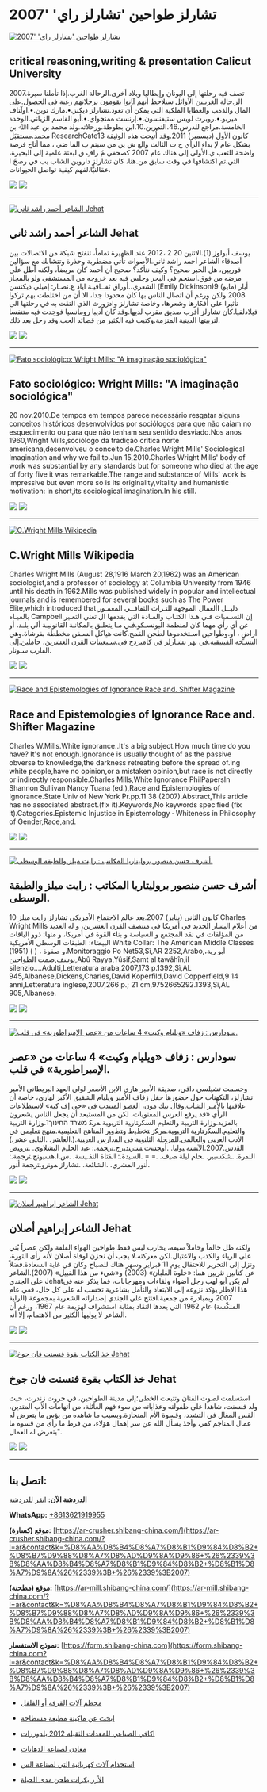 # تشارلز طواحين &#39;تشارلز راي&#39; &#39;2007

<a href="https://swt.shibang-china.com/?l=ar&img&k=%D8%AA%D8%B4%D8%A7%D8%B1%D9%84%D8%B2+%D8%B7%D9%88%D8%A7%D8%AD%D9%8A%D9%86+%26%2339%3B%D8%AA%D8%B4%D8%A7%D8%B1%D9%84%D8%B2+%D8%B1%D8%A7%D9%8A%26%2339%3B+%26%2339%3B2007" target="_blank">![تشارلز طواحين &#39;تشارلز راي&#39; &#39;2007](http://static.shibang-china.com/all-800x300/1034.jpg)</a>

## critical reasoning,writing &amp; presentation Calicut University
2007.ﺗﺼﻒ ﻓﻴﻪ رﺣﻠﺘﻬﺎ إﻟﻰ اﻟﻴﻮﻧﺎن وإﻳﻄﺎﻟﻴﺎ وﺑﻼد أﺧﺮى.اﻟﺮﺣﺎﻟﺔ اﻟﻐﺮب.إذا ﺗﺄﻣﻠﻨﺎ ﺳﻴﺮة اﻟﺮ.ﺣﺎﻟﺔ اﻟﻐﺮﺑﻴﻴﻦ اﻷواﺋﻞ ﺳﻨﻼﺣﻆ أﻧﻬﻢ آﺎﻧﻮا ﻳﻘﻮﻣﻮن ﺑﺮﺣﻼﺗﻬﻢ رﻏﺒﺔ ﻓﻲ اﻟﺤﺼﻮل.ﻋﻠﻰ اﻟﻤﺎل واﻟﺬهﺐ واﻟﻌﻄﺎﻳﺎ اﻟﻤﻠﻜﻴﺔ اﻟﺘﻲ ﻳﻤﻜﻦ أن ﺗﻌﻮد.ﺗﺸﺎرﻟﺰ دﻳﻜﻨﺰ.•.ﻣﺎرك ﺗﻮﻳﻦ.•.اوآﺘﺎف ﻣﻴﺮﺑﻮ.•.روﺑﺮت ﻟﻮﻳﺲ ﺳﺘﻴﻔﻨﺴﻮن.•.إرﻧﺴﺖ هﻤﻨﺠﻮاي.•.أﺑﻮ اﻟﻘﺎﺳﻢ اﻟﺰﻳﺎﻧﻲ.اﻟﻮﺣﺪة اﻟﺨﺎﻣﺴﺔ.ﻣﺮاﺟﻊ ﻟﻠﺪرس.46.اﻟﺘﻤﺮﻳﻦ.10.اﺑﻦ ﺑﻄﻮﻃﺔ.ورﺣﻼﺗﻪ.وﻟﺪ ﻣﺤﻤﺪ ﺑﻦ ﻋﺒﺪ اﷲ ﺑﻦ ﻣﺤﻤﺪ.مستقبَل ResearchGate13 كانون الأول (ديسمبر) 2011.وقد أُتيحت هذه الوثيقة بشكل عام لإ بداء الرأي ح ت الثالث والع ش ين من سبتم ب الما ضي ،.مما أتاح فرصة واضحة للتعب ي.الأولى إلى هناك عام 2007 كصحفي مُ رافِ ق لبعثة علمية إلى البحيرة، التي.تم اكتشافها في وقت سابق من.هنا، كان تشارلز داروين الشاب يب في رصحً ا عقالنيًّا.لفهم كيفية تواصل الحيوانات.


<a href="https://whatsapp.shibangsoft.com/WhatsApp.php" target="_blank" title="WhatsApp">![](http://static.shibang-china.com/icon/whatsapp.png)</a> <a href="https://swt.shibang-china.com/?l=ar&icon&k=%D8%AA%D8%B4%D8%A7%D8%B1%D9%84%D8%B2+%D8%B7%D9%88%D8%A7%D8%AD%D9%8A%D9%86+%26%2339%3B%D8%AA%D8%B4%D8%A7%D8%B1%D9%84%D8%B2+%D8%B1%D8%A7%D9%8A%26%2339%3B+%26%2339%3B2007" target="_blank">![](http://static.shibang-china.com/icon/chat-ar.png)</a>

---

<a href="https://swt.shibang-china.com/?l=ar&img&k=%D8%AA%D8%B4%D8%A7%D8%B1%D9%84%D8%B2+%D8%B7%D9%88%D8%A7%D8%AD%D9%8A%D9%86+%26%2339%3B%D8%AA%D8%B4%D8%A7%D8%B1%D9%84%D8%B2+%D8%B1%D8%A7%D9%8A%26%2339%3B+%26%2339%3B2007" target="_blank">![الشاعر أحمد راشد ثاني Jehat](http://static.shibang-china.com/all-800x300/132.jpg)</a>

## الشاعر أحمد راشد ثاني Jehat
يوسف أبولوز.(1).الاثنين 20 2 ،2012 عند الظهيرة تماماً، تنفتح شبكة من الاتصالات بين أصدقاء الشاعر أحمد راشد ثاني.الأصوات تأتي مضطربة وحذرة وتتشابك مع سؤالين فوريين، هل الخبر صحيح؟ وكيف نتأكد؟ صحيح أن أحمد كان مريضاً، ولكنه أطل على مرضه من فوق.استحم في البحر وجلس فيه بعد خروجه من المستشفى ولو بالمجاز الشعري،.أوراق ثقــافيـة اياد ع.نصـار: إميلي ديكنسن (Emily Dickinson)9 أيار (مايو) 2008.ولكن ورغم أن اتصال الناس بها كان محدودا جدا، الا أن من اختلطت بهم تركوا تأثيرا على أفكارها وشعرها، وخاصة تشارلز وادزورث الذي التقت به في رحلتها الى فيلادلفيا.كان تشارلز أقرب صديق مقرب لديها.وقد كان أديبا رومانسيا فوجدت فيه متنفسا لتربيتها الدينية المتزمة.وكتبت فيه الكثير من قصائد الحب.وقد رحل بعد ذلك.


<a href="https://whatsapp.shibangsoft.com/WhatsApp.php" target="_blank" title="WhatsApp">![](http://static.shibang-china.com/icon/whatsapp.png)</a> <a href="https://swt.shibang-china.com/?l=ar&icon&k=%D8%AA%D8%B4%D8%A7%D8%B1%D9%84%D8%B2+%D8%B7%D9%88%D8%A7%D8%AD%D9%8A%D9%86+%26%2339%3B%D8%AA%D8%B4%D8%A7%D8%B1%D9%84%D8%B2+%D8%B1%D8%A7%D9%8A%26%2339%3B+%26%2339%3B2007" target="_blank">![](http://static.shibang-china.com/icon/chat-ar.png)</a>

---

<a href="https://swt.shibang-china.com/?l=ar&img&k=%D8%AA%D8%B4%D8%A7%D8%B1%D9%84%D8%B2+%D8%B7%D9%88%D8%A7%D8%AD%D9%8A%D9%86+%26%2339%3B%D8%AA%D8%B4%D8%A7%D8%B1%D9%84%D8%B2+%D8%B1%D8%A7%D9%8A%26%2339%3B+%26%2339%3B2007" target="_blank">![Fato sociológico: Wright Mills: &quot;A imaginação sociológica&quot;](http://static.shibang-china.com/all-800x300/590.jpg)</a>

## Fato sociológico: Wright Mills: &quot;A imaginação sociológica&quot;
20 nov.2010.De tempos em tempos parece necessário resgatar alguns conceitos históricos desenvolvidos por sociólogos para que não caiam no esquecimento ou para que não tenham seu sentido desviado.Nos anos 1960,Wright Mills,sociólogo da tradição crítica norte americana,desenvolveu o conceito de.Charles Wright Mills&#39; Sociological Imagination and why we fail to.Jun 15,2010.Charles Wright Mills&#39; body of work was substantial by any standards but for someone who died at the age of forty five it was remarkable.The range and substance of Mills&#39; work is impressive but even more so is its originality,vitality and humanistic motivation: in short,its sociological imagination.In his still.


<a href="https://whatsapp.shibangsoft.com/WhatsApp.php" target="_blank" title="WhatsApp">![](http://static.shibang-china.com/icon/whatsapp.png)</a> <a href="https://swt.shibang-china.com/?l=ar&icon&k=%D8%AA%D8%B4%D8%A7%D8%B1%D9%84%D8%B2+%D8%B7%D9%88%D8%A7%D8%AD%D9%8A%D9%86+%26%2339%3B%D8%AA%D8%B4%D8%A7%D8%B1%D9%84%D8%B2+%D8%B1%D8%A7%D9%8A%26%2339%3B+%26%2339%3B2007" target="_blank">![](http://static.shibang-china.com/icon/chat-ar.png)</a>

---

<a href="https://swt.shibang-china.com/?l=ar&img&k=%D8%AA%D8%B4%D8%A7%D8%B1%D9%84%D8%B2+%D8%B7%D9%88%D8%A7%D8%AD%D9%8A%D9%86+%26%2339%3B%D8%AA%D8%B4%D8%A7%D8%B1%D9%84%D8%B2+%D8%B1%D8%A7%D9%8A%26%2339%3B+%26%2339%3B2007" target="_blank">![C.Wright Mills Wikipedia](http://static.shibang-china.com/all-800x300/1441.jpg)</a>

## C.Wright Mills Wikipedia
Charles Wright Mills (August 28,1916 March 20,1962) was an American sociologist,and a professor of sociology at Columbia University from 1946 until his death in 1962.Mills was published widely in popular and intellectual journals,and is remembered for several books such as The Power Elite,which introduced that.دليــل األعمال الموجهة للتـراث الثقافــي المغمـور بالميـاه Campbell.إن التسـميات فـي هـذا الكتـاب والمـادة التي يقدمها ال تعني التعبير عن أي رأي مهما كان لمنظمة اليونسـكو.فـي مـا يتعلـق بالمكانـة القانونيـة ألي بلـد، أو أراضٍ ، أو.وطواحين اسـتخدموها لطحن القمح.كانت هياكل السـفن مخططة بفرشاة.وهي النسـخة الفينيقية.في نهر تشـارلز في كامبردج في.سـبعينات القرن العشرين، حاملين.إلى القارب سـونار.


<a href="https://whatsapp.shibangsoft.com/WhatsApp.php" target="_blank" title="WhatsApp">![](http://static.shibang-china.com/icon/whatsapp.png)</a> <a href="https://swt.shibang-china.com/?l=ar&icon&k=%D8%AA%D8%B4%D8%A7%D8%B1%D9%84%D8%B2+%D8%B7%D9%88%D8%A7%D8%AD%D9%8A%D9%86+%26%2339%3B%D8%AA%D8%B4%D8%A7%D8%B1%D9%84%D8%B2+%D8%B1%D8%A7%D9%8A%26%2339%3B+%26%2339%3B2007" target="_blank">![](http://static.shibang-china.com/icon/chat-ar.png)</a>

---

<a href="https://swt.shibang-china.com/?l=ar&img&k=%D8%AA%D8%B4%D8%A7%D8%B1%D9%84%D8%B2+%D8%B7%D9%88%D8%A7%D8%AD%D9%8A%D9%86+%26%2339%3B%D8%AA%D8%B4%D8%A7%D8%B1%D9%84%D8%B2+%D8%B1%D8%A7%D9%8A%26%2339%3B+%26%2339%3B2007" target="_blank">![Race and Epistemologies of Ignorance Race and. Shifter Magazine](http://static.shibang-china.com/all-800x300/1101.jpg)</a>

## Race and Epistemologies of Ignorance Race and. Shifter Magazine
Charles W.Mills.White ignorance..It&#39;s a big subject.How much time do you have? It&#39;s not enough.Ignorance is usually thought of as the passive obverse to knowledge,the darkness retreating before the spread of.ing white people,have no opinion,or a mistaken opinion,but race is not directly or indirectly responsible.Charles Mills,White Ignorance PhilPapersIn Shannon Sullivan Nancy Tuana (ed.),Race and Epistemologies of Ignorance.State Univ of New York Pr.pp.11 38 (2007).Abstract,This article has no associated abstract.(fix it).Keywords,No keywords specified (fix it).Categories.Epistemic Injustice in Epistemology &middot; Whiteness in Philosophy of Gender,Race,and.


<a href="https://whatsapp.shibangsoft.com/WhatsApp.php" target="_blank" title="WhatsApp">![](http://static.shibang-china.com/icon/whatsapp.png)</a> <a href="https://swt.shibang-china.com/?l=ar&icon&k=%D8%AA%D8%B4%D8%A7%D8%B1%D9%84%D8%B2+%D8%B7%D9%88%D8%A7%D8%AD%D9%8A%D9%86+%26%2339%3B%D8%AA%D8%B4%D8%A7%D8%B1%D9%84%D8%B2+%D8%B1%D8%A7%D9%8A%26%2339%3B+%26%2339%3B2007" target="_blank">![](http://static.shibang-china.com/icon/chat-ar.png)</a>

---

<a href="https://swt.shibang-china.com/?l=ar&img&k=%D8%AA%D8%B4%D8%A7%D8%B1%D9%84%D8%B2+%D8%B7%D9%88%D8%A7%D8%AD%D9%8A%D9%86+%26%2339%3B%D8%AA%D8%B4%D8%A7%D8%B1%D9%84%D8%B2+%D8%B1%D8%A7%D9%8A%26%2339%3B+%26%2339%3B2007" target="_blank">![أشرف حسن منصور بروليتاريا المكاتب : رايت ميلز والطبقة الوسطى.](http://static.shibang-china.com/all-800x300/1007.jpg)</a>

## أشرف حسن منصور بروليتاريا المكاتب : رايت ميلز والطبقة الوسطى.
10 كانون الثاني (يناير) 2007.يعد عالم الاجتماع الأمريكي تشارلز رايت ميلز Charles Wright Mills من أعلام اليسار الجديد في أمريكا في منتصف القرن العشرين، و له العديد من المؤلفات في نقد المجتمع و السياسة و بناء القوة في أمريكا، و منها: ذوو الياقات البيضاء: الطبقات الوسطى الأمريكية White Collar: The American Middle Classes (1951) ( ) ، و صفوة.Monitoraggio Po Net53,Sì,AR 2252,Arabo,أبو رية، يوسف,صمت الطواحين,Abû Rayya,Yûsif,Samt al tawâhîn,il silenzio….Adulti,Letteratura araba,2007,173 p.1392,Sì,AL 945,Albanese,Dickens,Charles,David Koperfild,David Copperfield,9 14 anni,Letteratura inglese,2007,266 p.; 21 cm,9752665292.1393,Sì,AL 905,Albanese.


<a href="https://whatsapp.shibangsoft.com/WhatsApp.php" target="_blank" title="WhatsApp">![](http://static.shibang-china.com/icon/whatsapp.png)</a> <a href="https://swt.shibang-china.com/?l=ar&icon&k=%D8%AA%D8%B4%D8%A7%D8%B1%D9%84%D8%B2+%D8%B7%D9%88%D8%A7%D8%AD%D9%8A%D9%86+%26%2339%3B%D8%AA%D8%B4%D8%A7%D8%B1%D9%84%D8%B2+%D8%B1%D8%A7%D9%8A%26%2339%3B+%26%2339%3B2007" target="_blank">![](http://static.shibang-china.com/icon/chat-ar.png)</a>

---

<a href="https://swt.shibang-china.com/?l=ar&img&k=%D8%AA%D8%B4%D8%A7%D8%B1%D9%84%D8%B2+%D8%B7%D9%88%D8%A7%D8%AD%D9%8A%D9%86+%26%2339%3B%D8%AA%D8%B4%D8%A7%D8%B1%D9%84%D8%B2+%D8%B1%D8%A7%D9%8A%26%2339%3B+%26%2339%3B2007" target="_blank">![سودارس : زفاف «ويليام وكيت» 4 ساعات من «عصر الإمبراطورية» في قلب.](http://static.shibang-china.com/all-800x300/1164.jpg)</a>

## سودارس : زفاف «ويليام وكيت» 4 ساعات من «عصر الإمبراطورية» في قلب.
وحسمت تشيلسي دافي، صديقة الأمير هاري الابن الأصغر لولي العهد البريطاني الأمير تشارلز، التكهنات حول حضورها حفل زفاف الأمير ويليام الشقيق الأكبر لهاري، خاصة أن علاقتها بالأمير الشاب.وقال نيك مون، العضو المنتدب في «جي إف كيه» لاستطلاعات الرأي «قد يرفع العرس المعنويات، لكن من المستبعد أن يجعل الناس يشعرون بالمزيد.ﻭﺯﺍﺭﺓ ﺍﻟﺘﺭﺒﻴﺔ ﻭﺍﻟﺘﻌﻠﻴﻡ ﺍﻟﺴﻜﺭﺘﺎﺭﻴﺔ ﺍﻟﺘﺭﺒﻭﻴﺔ ﻤﺭﻜ משרד החינוך1.ﻭﺯﺍﺭﺓ ﺍﻟﺘﺭﺒﻴﺔ ﻭﺍﻟﺘﻌﻠﻴﻡ.ﺍﻟﺴﻜﺭﺘﺎﺭﻴﺔ ﺍﻟﺘﺭﺒﻭﻴﺔ.ﻤﺭﻜﺯ ﺘﺨﻁﻴﻁ ﻭﺘﻁﻭﻴﺭ ﺍﻟﻤﻨﺎﻫﺞ ﺍﻟﺘﻌﻠﻴﻤﻴﺔ.ﻤﻨﻬﺞ ﺘﻌﻠﻴﻤﻲ ﻓﻲ ﺍﻷﺩﺏ ﺍﻟﻌﺭﺒﻲ ﻭﺍﻟﻌﺎﻟﻤﻲ.ﻟﻠﻤﺭﺤﻠﺔ ﺍﻟﺜﺎﻨﻭﻴﺔ ﻓﻲ ﺍﻟﻤﺩﺍﺭﺱ ﺍﻟﻌﺭﺒﻴﺔ.(.ﺍﻟﻌﺎﺸﺭ. .ﺍﻟﺜﺎﻨﻲ ﻋﺸﺭ.) ﺍﻟﻘﺩﺱ.2007.ﺍﻵﻨﺴﺔ ﻴﻭﻟﻴﺎ. .ﺃﻭﺠﺴﺕ ﺴﺘﺭﻨﺩﺒﺭﺝ.ﺘﺭﺠﻤﺔ.: ﻋﺒﺩ ﺍﻟﺤﻠﻴﻡ ﺍﻟﺒﺸﻼﻭﻱ. .ﺘﺭﻭﻴﺽ ﺍﻟﻨﻤﺭﺓ. .ﺸﻜﺴﺒﻴﺭ. .ﺤﻠﻡ ﻟﻴﻠﺔ ﺼﻴﻑ. .= = .ﺍﻟﺴﻴﺩﺓ.: ﺍﻟﻔﺘﺎﺓ ﺍﻟﻨﻔ.ﻴﺴﺔ. .ﺱ.ﺍ.ﻫﺴﻴﻭﻨﺞ.ﺘﺭﺠﻤﺔ.: ﺃﻨﻭﺭ ﺍﻟﻤﺸﺭﻱ. .ﺍﻟﺸﺎﺌﻌﺔ. .ﺘﺸﺎﺭﻟﺯ ﻤﻭﻨﺭﻭ.ﺘﺭﺠﻤﺔ ﺃﻨﻭﺭ.


<a href="https://whatsapp.shibangsoft.com/WhatsApp.php" target="_blank" title="WhatsApp">![](http://static.shibang-china.com/icon/whatsapp.png)</a> <a href="https://swt.shibang-china.com/?l=ar&icon&k=%D8%AA%D8%B4%D8%A7%D8%B1%D9%84%D8%B2+%D8%B7%D9%88%D8%A7%D8%AD%D9%8A%D9%86+%26%2339%3B%D8%AA%D8%B4%D8%A7%D8%B1%D9%84%D8%B2+%D8%B1%D8%A7%D9%8A%26%2339%3B+%26%2339%3B2007" target="_blank">![](http://static.shibang-china.com/icon/chat-ar.png)</a>

---

<a href="https://swt.shibang-china.com/?l=ar&img&k=%D8%AA%D8%B4%D8%A7%D8%B1%D9%84%D8%B2+%D8%B7%D9%88%D8%A7%D8%AD%D9%8A%D9%86+%26%2339%3B%D8%AA%D8%B4%D8%A7%D8%B1%D9%84%D8%B2+%D8%B1%D8%A7%D9%8A%26%2339%3B+%26%2339%3B2007" target="_blank">![الشاعر إبراهيم أصلان Jehat](http://static.shibang-china.com/all-800x300/270.jpg)</a>

## الشاعر إبراهيم أصلان Jehat
ولكنه ظل حالماً وحاملاً سيفه، يحارب ليس فقط طواحين الهواء القلقة ولكن عصراً بُني على الرياء والكذب والاغتيال.لكن معركته.لا يجب أن نحزن لوفاة أصلان لأنه رأى الثورة، ونزل إلى التحرير للاحتفال يوم 11 فبراير وسهر هناك للصباح وكان في غاية السعادة.فضلاً عن كتابين نثريين هما: «خلوة الغلبان» (2003) و«شيء من هذا القبيل» (2007).الشاعر علي الجندي Jehatلم يكن أبو لهب رجل أضواء ولقاءات ومهرجانات، فما يذكر عنه في هذا الإطار يؤكد نزوعه إلى الابتعاد والتأمل بشاعرية تحسب له على كل حال، ففي عام 2007 وبمبادرة من جمعية.افتتح علي الجندي إصداراته الشعرية بمجموعة (الراية المنكّسة) عام 1962 التي يعدها النقاد بمثابة استشراف لهزيمة عام 1967، ورغم أن الشاعر لا يوليها الكثير من الاهتمام، إلا أنه.


<a href="https://whatsapp.shibangsoft.com/WhatsApp.php" target="_blank" title="WhatsApp">![](http://static.shibang-china.com/icon/whatsapp.png)</a> <a href="https://swt.shibang-china.com/?l=ar&icon&k=%D8%AA%D8%B4%D8%A7%D8%B1%D9%84%D8%B2+%D8%B7%D9%88%D8%A7%D8%AD%D9%8A%D9%86+%26%2339%3B%D8%AA%D8%B4%D8%A7%D8%B1%D9%84%D8%B2+%D8%B1%D8%A7%D9%8A%26%2339%3B+%26%2339%3B2007" target="_blank">![](http://static.shibang-china.com/icon/chat-ar.png)</a>

---

<a href="https://swt.shibang-china.com/?l=ar&img&k=%D8%AA%D8%B4%D8%A7%D8%B1%D9%84%D8%B2+%D8%B7%D9%88%D8%A7%D8%AD%D9%8A%D9%86+%26%2339%3B%D8%AA%D8%B4%D8%A7%D8%B1%D9%84%D8%B2+%D8%B1%D8%A7%D9%8A%26%2339%3B+%26%2339%3B2007" target="_blank">![خذ الكتاب بقوة فنسنت فان جوخ Jehat](http://static.shibang-china.com/all-800x300/1447.jpg)</a>

## خذ الكتاب بقوة فنسنت فان جوخ Jehat
استسلمت لصوت الفنان وتتبعت الخطى؛إلى مدينة الطواحين، في جروت زندرت، حيث ولد فنسنت، شاهدا على طفولته وعذاباته من سوء فهم العائلة، من اتهامات الأب المتدين، القس المغال في التشدد، وقسوة الأم المنحازة.وبسبب ما شاهده من بؤس ما يتعرض له عمال المناجم كفر، وأخذ يسأل الله عن سر إهمال هؤلاء، من فرط ما رأى من قسوة ما يتعرض له العمال&quot;.

<a href="https://whatsapp.shibangsoft.com/WhatsApp.php" target="_blank" title="WhatsApp">![](http://static.shibang-china.com/icon/whatsapp.png)</a> <a href="https://swt.shibang-china.com/?l=ar&icon&k=%D8%AA%D8%B4%D8%A7%D8%B1%D9%84%D8%B2+%D8%B7%D9%88%D8%A7%D8%AD%D9%8A%D9%86+%26%2339%3B%D8%AA%D8%B4%D8%A7%D8%B1%D9%84%D8%B2+%D8%B1%D8%A7%D9%8A%26%2339%3B+%26%2339%3B2007" target="_blank">![](http://static.shibang-china.com/icon/chat-ar.png)</a>

---
## اتصل بنا:

**الدردشة الآن:** [انقر للدردشة](https://swt.shibang-china.com?l=ar&contact&k=%D8%AA%D8%B4%D8%A7%D8%B1%D9%84%D8%B2+%D8%B7%D9%88%D8%A7%D8%AD%D9%8A%D9%86+%26%2339%3B%D8%AA%D8%B4%D8%A7%D8%B1%D9%84%D8%B2+%D8%B1%D8%A7%D9%8A%26%2339%3B+%26%2339%3B2007)

**WhatsApp:**  [+8613621919955](https://whatsapp.shibangsoft.com/WhatsApp.php)

**موقع (كسارة):** [https://ar-crusher.shibang-china.com/](https://ar-crusher.shibang-china.com/?l=ar&contact&k=%D8%AA%D8%B4%D8%A7%D8%B1%D9%84%D8%B2+%D8%B7%D9%88%D8%A7%D8%AD%D9%8A%D9%86+%26%2339%3B%D8%AA%D8%B4%D8%A7%D8%B1%D9%84%D8%B2+%D8%B1%D8%A7%D9%8A%26%2339%3B+%26%2339%3B2007)

**موقع (مطحنة):** [https://ar-mill.shibang-china.com/](https://ar-mill.shibang-china.com/?l=ar&contact&k=%D8%AA%D8%B4%D8%A7%D8%B1%D9%84%D8%B2+%D8%B7%D9%88%D8%A7%D8%AD%D9%8A%D9%86+%26%2339%3B%D8%AA%D8%B4%D8%A7%D8%B1%D9%84%D8%B2+%D8%B1%D8%A7%D9%8A%26%2339%3B+%26%2339%3B2007)

**نموذج الاستفسار:** [https://form.shibang-china.com](https://form.shibang-china.com?l=ar&contact&k=%D8%AA%D8%B4%D8%A7%D8%B1%D9%84%D8%B2+%D8%B7%D9%88%D8%A7%D8%AD%D9%8A%D9%86+%26%2339%3B%D8%AA%D8%B4%D8%A7%D8%B1%D9%84%D8%B2+%D8%B1%D8%A7%D9%8A%26%2339%3B+%26%2339%3B2007)

* [محطم آلات القرفة أو الفلفل](../22/%D9%85%D8%AD%D8%B7%D9%85%20%D8%A2%D9%84%D8%A7%D8%AA%20%D8%A7%D9%84%D9%82%D8%B1%D9%81%D8%A9%20%D8%A3%D9%88%20%D8%A7%D9%84%D9%81%D9%84%D9%81%D9%84.md)

* [ابحث عن ماكينة مطبعة مسطاحة](../22/%D8%A7%D8%A8%D8%AD%D8%AB%20%D8%B9%D9%86%20%D9%85%D8%A7%D9%83%D9%8A%D9%86%D8%A9%20%D9%85%D8%B7%D8%A8%D8%B9%D8%A9%20%D9%85%D8%B3%D8%B7%D8%A7%D8%AD%D8%A9.md)

* [اكافي الصناعي للمعدات الثقيله 2012 بلدوزرات](../21/%D8%A7%D9%83%D8%A7%D9%81%D9%8A%20%D8%A7%D9%84%D8%B5%D9%86%D8%A7%D8%B9%D9%8A%20%D9%84%D9%84%D9%85%D8%B9%D8%AF%D8%A7%D8%AA%20%D8%A7%D9%84%D8%AB%D9%82%D9%8A%D9%84%D9%87%202012%20%D8%A8%D9%84%D8%AF%D9%88%D8%B2%D8%B1%D8%A7%D8%AA.md)

* [معادن لصناعة الدهانات](../21/%D9%85%D8%B9%D8%A7%D8%AF%D9%86%20%D9%84%D8%B5%D9%86%D8%A7%D8%B9%D8%A9%20%D8%A7%D9%84%D8%AF%D9%87%D8%A7%D9%86%D8%A7%D8%AA.md)

* [استخدام آلات كهربائية التي لصناعة الس](../22/%D8%A7%D8%B3%D8%AA%D8%AE%D8%AF%D8%A7%D9%85%20%D8%A2%D9%84%D8%A7%D8%AA%20%D9%83%D9%87%D8%B1%D8%A8%D8%A7%D8%A6%D9%8A%D8%A9%20%D8%A7%D9%84%D8%AA%D9%8A%20%D9%84%D8%B5%D9%86%D8%A7%D8%B9%D8%A9%20%D8%A7%D9%84%D8%B3.md)

* [الأرز بكرات طحن مدى الحياة](../22/%D8%A7%D9%84%D8%A3%D8%B1%D8%B2%20%D8%A8%D9%83%D8%B1%D8%A7%D8%AA%20%D8%B7%D8%AD%D9%86%20%D9%85%D8%AF%D9%89%20%D8%A7%D9%84%D8%AD%D9%8A%D8%A7%D8%A9.md)